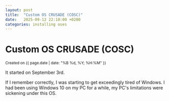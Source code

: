 ```yaml
---
layout: post
title:  "Custom OS CRUSADE (COSC)"
date:   2025-09-12 22:10:00 +0200
categories: installing oses
---
```

# Custom OS CRUSADE (COSC)
<sub>Created on {{ page.date | date: "%B %d, %Y; %H:%M" }}</sub>

It started on September 3rd.

If I remember correctly, I was starting to get exceedingly tired of Windows. I had been using Windows 10 on my PC for a while, my PC's limitations were sickening under this OS.